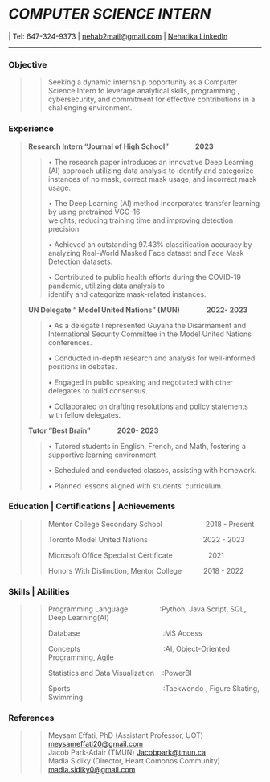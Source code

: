 # _COMPUTER SCIENCE INTERN_
| Tel: 647-324-9373 | nehab2mail@gmail.com | [Neharika LinkedIn](https://www.linkedin.com/in/neharika-boddakayala-99937b284/)
***
### Objective
>> Seeking a dynamic internship opportunity as a Computer Science Intern to leverage analytical skills,
programming , cybersecurity, and commitment for effective contributions in a challenging environment.

### Experience
  > **Research Intern  “Journal of High School”  $~~~~~~~~~~~~~~$             2023**
   >> •	The research paper introduces an innovative Deep Learning (AI) approach utilizing data analysis 
        to identify and categorize instances of no mask, correct mask usage, and incorrect mask usage.
>   > 
  >>  •	The Deep Learning (AI) method incorporates transfer learning by using pretrained VGG-16    
        weights, reducing training time and improving detection precision.
>   > 
  >>  •	Achieved an outstanding 97.43% classification accuracy by analyzing Real-World Masked Face 
        dataset and Face Mask Detection datasets.
>   > 
  >>  •	Contributed to public health efforts during the COVID-19 pandemic, utilizing data analysis to   
        identify and categorize mask-related instances.  	
>   >
>   > 
> **UN Delegate   “ Model United Nations”  (MUN)  $~~~~~~~~~~~~~~$            2022- 2023**
 >>  •	As a delegate I represented Guyana the Disarmament and International Security Committee in 
        the   Model United Nations conferences.
> >  
 >>  •	Conducted in-depth research and analysis for well-informed positions in debates.
> > 
 >>  •	Engaged in public speaking and negotiated with other delegates to build consensus.
> > 
 >>  •	Collaborated on drafting resolutions and policy statements with fellow delegates.
>   >
>   > 
> **Tutor   “Best Brain”   $~~~~~~~~~~~~~~$                                  2020- 2023**
 >>  •	Tutored students in English, French, and Math, fostering a supportive learning environment.
> > 
 >>  •	Scheduled and conducted classes, assisting with homework.
> > 
 >>  •	Planned lessons aligned with students' curriculum.
>   >
>   >     
### Education | Certifications | Achievements
 >>  Mentor College Secondary School $~~~~~~~~~~~~~~~~~~~~$	                       2018 - Present
> > 
 >>  Toronto Model United Nations   $~~~~~~~~~~~~~~~~~~~~~~~~~~$                     2022 - 2023
> > 
 >>  Microsoft Office Specialist Certificate  $~~~~~~~~~~~~~~~~$               2021
> > 
 >>  Honors With Distinction, Mentor College   $~~~~~~~~~$              2018 - 2022    
>   >
>   > 
### Skills | Abilities
 >>  Programming Language $~~~~~~~~~~~~~~$ :Python, Java Script, SQL, Deep Learning(AI)
> > 
 >>  Database $~~~~~~~~~~~~~~~~~~~~~~~~~~~~~~~~~~~~~~~~$ :MS Access
> > 
 >>  Concepts $~~~~~~~~~~~~~~~~~~~~~~~~~~~~~~~~~~~~~~~~$ :AI, Object-Oriented Programming, Agile
> > 
 >>  Statistics and Data Visualization $~~$ :PowerBI
> > 
 >>  Sports $~~~~~~~~~~~~~~~~~~~~~~~~~~~~~~~~~~~~~~~~~~~~~$ :Taekwondo , Figure Skating, Swimming  
>   >
>   >     
### References
 >>  Meysam Effati, PhD (Assistant Professor, UOT)  meysameffati20@gmail.com                    
 >>  Jacob Park-Adair  (TMUN) Jacobpark@tmun.ca                          
 >>  Madia Sidiky (Director, Heart Comonos Community) madia.sidiky0@gmail.com
